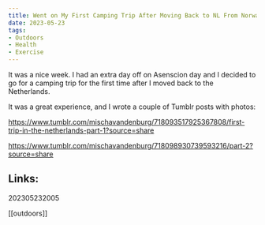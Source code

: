```yaml
---
title: Went on My First Camping Trip After Moving Back to NL From Norway
date: 2023-05-23
tags:
- Outdoors
- Health
- Exercise
---
```


It was a nice week. I had an extra day off on Asenscion day and I decided to go for a camping trip for the first time after I moved back to the Netherlands.

It was a great experience, and I wrote a couple of Tumblr posts with photos:

https://www.tumblr.com/mischavandenburg/718093517925367808/first-trip-in-the-netherlands-part-1?source=share

https://www.tumblr.com/mischavandenburg/718098930739593216/part-2?source=share


## Links:

202305232005

[[outdoors]]
